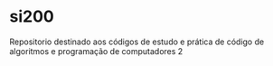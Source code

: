 # si200
Repositorio destinado aos códigos de estudo e prática de código de algoritmos e programação de computadores 2
